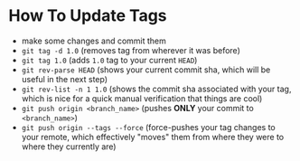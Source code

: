# How To Update Tags
- make some changes and commit them
- `git tag -d 1.0` (removes tag from wherever it was before)
- `git tag 1.0` (adds `1.0` tag to your current `HEAD`)
- `git rev-parse HEAD` (shows your current commit sha, which will be useful in the next step)
- `git rev-list -n 1 1.0` (shows the commit sha associated with your tag, which is nice for a quick manual verification that things are cool)
- `git push origin <branch_name>` (pushes **ONLY** your commit to `<branch_name>`)
- `git push origin --tags --force` (force-pushes your tag changes to your remote, which effectively "moves" them from where they were to where they currently are)

